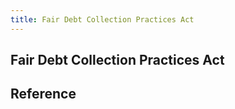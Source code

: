 ```yaml
---
title: Fair Debt Collection Practices Act
---
```


## Fair Debt Collection Practices Act


## Reference
